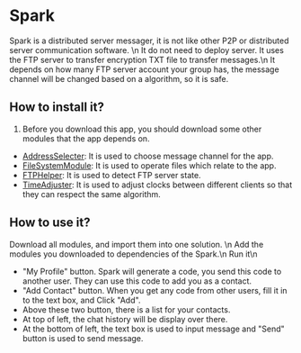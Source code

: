 # Spark
Spark is a distributed server messager, it is not like other P2P or distributed server communication software. \n
It do not need to deploy server. It uses the FTP server to transfer encryption TXT file to transfer messages.\n
It depends on how many FTP server account your group has, the message channel will be changed based on a algorithm, so it is safe.  

## How to install it?
 1. Before you download this app, you should download some other modules that the app depends on.
  - [AddressSelecter](https://github.com/JamesYanGit/AddressSelecter): It is used to choose message channel for the app.
  - [FileSystemModule](https://github.com/JamesYanGit/FileSystemModule): It is used to operate files which relate to the app.
  - [FTPHelper](https://github.com/JamesYanGit/FTPHelper): It is used to detect FTP server state.
  - [TimeAdjuster](https://github.com/JamesYanGit/TimeAdjuster): It is used to adjust clocks between different clients so that they can respect the same algorithm.

## How to use it?
Download all modules, and import them into one solution. \n
Add the modules you downloaded to dependencies of the Spark.\n
Run it\n
 - "My Profile" button. Spark will generate a code, you send this code to another user. They can use this code to add you as a contact.
 - "Add Contact" button. When you get any code from other users, fill it in to the text box, and Click "Add". 
 - Above these two button, there is a list for your contacts. 
 - At top of left, the chat history will be display over there.
 - At the bottom of left, the text box is used to input message and "Send" button is used to send message. 
